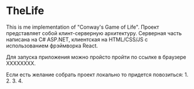 # TheLife
This is me implementation of "Conway's Game of Life".
Проект представляет собой клинт-серверную архитектуру. Серверная часть написана на C# ASP.NET, клиентская на HTML/CSS/JS с использованием фрэймворка React.

Для запуска приложения можно пройсто пройти по ссылке в браузере ХХХХХХХХ.

Если есть желание собрать проект локально то придется повозиться:
1.
2.
3.
4.
